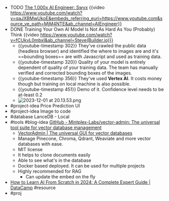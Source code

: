 - TODO [The 1,000x AI Engineer: Swyx](https://www.youtube.com/watch?v=qaJXBMwUkoE)
  {{video https://www.youtube.com/watch?v=qaJXBMwUkoE&embeds_referring_euri=https://www.youtube.com&source_ve_path=MjM4NTE&ab_channel=AIEngineer}}
- DONE Training Your Own AI Model Is Not As Hard As You (Probably) Think
  {{video https://www.youtube.com/watch?v=fCUkvL0mbxI&ab_channel=Steve(Builder.io)}}
	- {{youtube-timestamp 302}} They've crawled the public data (headless browser) and identified the where to images are and it's ==bounding boxes== are with Javascript and used as training data.
	- {{youtube-timestamp 320}} Quality of your model is entirely dependent of quality of your training data. The team has manually verified and corrected bounding boxes of the images.
	- {{youtube-timestamp 356}} They've used **Vertex AI**. It costs money though but training on local machine is also possible.
	- {{youtube-timestamp 451}} Demo of it. Confidence level needs to be at-least 0.2
	- ![2023-12-01 at 20.13.53.png](../assets/2023-12-01_at_20.13.53_1701441847682_0.png)
- #project-idea Price Prediction UI
- #project-idea Image to code
- #database LanceDB - Local
- #tools #blog-idea [GitHub - Mintplex-Labs/vector-admin: The universal tool suite for vector database management](https://github.com/Mintplex-Labs/vector-admin)
	- [VectorAdmin | The universal GUI for vector databases](https://www.youtube.com/watch?v=cW8Eohz6pzs&ab_channel=TimCarambat)
	- Manage Pinecone, Chroma, Qdrant, Weaviate and more vector databases with ease.
	- MIT license
	- It helps to clone documents easily
	- Able to see what's in the database
	- Docker based deployed. It can be used for multiple projects
	- Highly recommended for RAG
		- Can update the embed on the fly
- [How to Learn AI From Scratch in 2024: A Complete Expert Guide | DataCamp](https://www.datacamp.com/blog/how-to-learn-ai) #resource
- #proj
